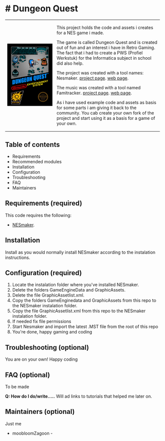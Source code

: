 <h1># Dungeon Quest</h1>
<table cellspacing="0" cellpadding="0">
  <tr>
    <td>
<img src="https://github.com/moobloomZagoon/Dungeon-Quest/blob/main/misc/blackbox.png"  >
    </td><td>

This project holds the code and assets i creates for a NES game i made.

The game is called Dungeon Quest and is created out of fun and an interest i have in Retro Gaming. The fact that i had to create a PWS (Profiel Werkstuk) for the Informatica subject in school did also help.

The project was created with a tool names: Nesmaker.
[project page](https://github.com/chronosv2/NESMaker_Public_Code_Repository).
[web page](https://www.thenew8bitheroes.com/).

The music was created with a tool named Famitracker.
[project page](https://github.com/Dn-Programming-Core-Management/Dn-FamiTracker).
[web page](https://famitracker.org/).

As i have used example code and assets as basis for some parts i am giving it back to the community. You cab create your own fork of the project and start using it as a basis for a game of your own.
</td>
</tr>
</table>

## Table of contents 

- Requirements
- Recommended modules
- Installation
- Configuration
- Troubleshooting
- FAQ
- Maintainers


## Requirements (required)

This code requires the following:

- [NESmaker](https://www.thenew8bitheroes.com/).

## Installation 

Install as you would normally install NESmaker according to the instalation instructions.


## Configuration (required)

1. Locate the instalation folder where you've installed NESmaker.
2. Delete the folders GameEngineData and GraphicAssets.
3. Delete the file GraphicAssetlist.xml.
4. Copy the folders GameEnginedata and GraphicAssets from this repo to the NESmaker instalation folder.
5. Copy the file GraphicAssetlist.xml from this repo to the NESmaker instalation folder.
6. If needed fix file permissions
7. Start Nesmaker and import the latest .MST file from the root of this repo
8. You're done, happy gaming and coding


## Troubleshooting (optional)
You are on your own!
Happy coding


## FAQ (optional)
To be made

**Q: How do I do/write.....**
Will ad links to tutorials that helped me later on.

## Maintainers (optional)
Just me
- moobloomZagoon -



